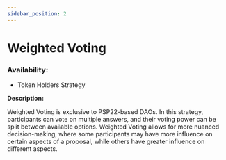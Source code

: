 ```yaml
---
sidebar_position: 2
---
```


# Weighted Voting

### Availability:

* Token Holders Strategy

**Description:**

Weighted Voting is exclusive to PSP22-based DAOs. In this strategy, participants can vote on multiple answers, and their voting power can be split between available options. Weighted Voting allows for more nuanced decision-making, where some participants may have more influence on certain aspects of a proposal, while others have greater influence on different aspects.